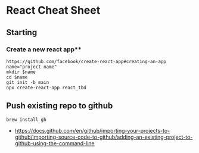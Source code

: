 # React Cheat Sheet

## Starting

### Create a new react app**
```
https://github.com/facebook/create-react-app#creating-an-app
name="project name"
mkdir $name
cd $name
git init -b main
npx create-react-app react_tbd
```

## Push existing repo to github
`brew install gh`
- https://docs.github.com/en/github/importing-your-projects-to-github/importing-source-code-to-github/adding-an-existing-project-to-github-using-the-command-line




